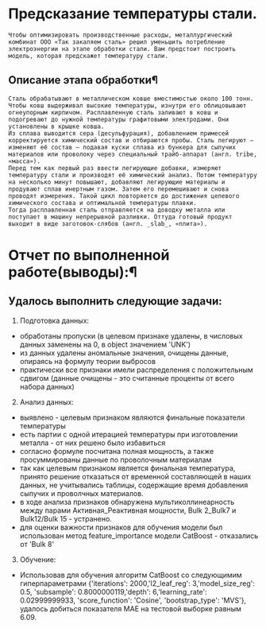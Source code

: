 # Предсказание температуры стали.
	Чтобы оптимизировать производственные расходы, металлургический комбинат ООО «Так закаляем сталь» решил уменьшить потребление электроэнергии на этапе обработки стали. Вам предстоит построить модель, которая предскажет температуру стали.
## Описание этапа обработки¶
	Сталь обрабатывают в металлическом ковше вместимостью около 100 тонн. Чтобы ковш выдерживал высокие температуры, изнутри его облицовывают огнеупорным кирпичом. Расплавленную сталь заливают в ковш и подогревают до нужной температуры графитовыми электродами. Они установлены в крышке ковша.
	Из сплава выводится сера (десульфурация), добавлением примесей корректируется химический состав и отбираются пробы. Сталь легируют — изменяют её состав — подавая куски сплава из бункера для сыпучих материалов или проволоку через специальный трайб-аппарат (англ. tribe, «масса»).
	Перед тем как первый раз ввести легирующие добавки, измеряют температуру стали и производят её химический анализ. Потом температуру на несколько минут повышают, добавляют легирующие материалы и продувают сплав инертным газом. Затем его перемешивают и снова проводят измерения. Такой цикл повторяется до достижения целевого химического состава и оптимальной температуры плавки.
	Тогда расплавленная сталь отправляется на доводку металла или поступает в машину непрерывной разливки. Оттуда готовый продукт выходит в виде заготовок-слябов (англ. _slab_, «плита»).

# Отчет по выполненной работе(выводы):¶
## Удалось выполнить следующие задачи:
1. Подготовка данных:
* обработаны пропуски (в целевом признаке удалены, в числовых данных заменены на 0, в object значением 'UNK')
* из данных удалены аномальные значения, очищены данные, опираясь на формулу теории выбросов
* практически все признаки имели распределения с положительным сдвигом (данные очищены - это считанные проценты от всего набора данных)
2. Анализ данных:
* выявлено - целевым признаком являются финальные показатели температуры
* есть партии с одной итерацией температуры при изготовлении металла - от них решено было избавиться
* согласно формуле посчитана полная мощность, а также просуммированы данные по проволочным материалам
* так как целевым признаком является финальная температура, принято решение отказаться от временной составляющей в наших данных, не учитывались таблицы, содержащие время добавления сыпучих и проволчных материалов.
* в ходе анализа признаков обнаружена мультиколлинеарность между парами Активная_Реактивная мощности, Bulk 2_Bulk7 и Bulk12/Bulk 15 - устранено.
* для оценки важности признаков для обучения модели был использован метод feature_importance модели CatBoost - отказались от 'Bulk 8'
3. Обучение:
* Использовав для обучения алгоритм CatBoost cо следующимим гиперпараметрами {'iterations': 2000,'l2_leaf_reg': 3,'model_size_reg': 0.5, 'subsample': 0.8000000119,'depth': 6,'learning_rate': 0.02999999933, 'score_function': 'Cosine', 'bootstrap_type': 'MVS'}, удалось добиться показателя MAE на тестовой выборке равным 6.09.
